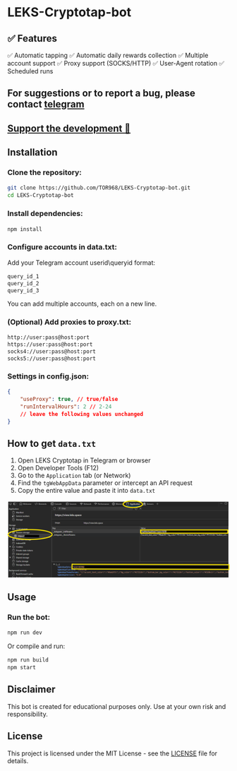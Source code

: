 # LEKS-Cryptotap-bot

## ✅ Features

✅ Automatic tapping
✅ Automatic daily rewards collection
✅ Multiple account support
✅ Proxy support (SOCKS/HTTP)
✅ User-Agent rotation
✅ Scheduled runs

## For suggestions or to report a bug, please contact [telegram](https://t.me/tor_dev)

## [Support the development 💙](https://support-me-ruby.vercel.app/)

## Installation

### Clone the repository:

```bash
git clone https://github.com/TOR968/LEKS-Cryptotap-bot.git
cd LEKS-Cryptotap-bot
```

### Install dependencies:

```bash
npm install
```

### Configure accounts in data.txt:

Add your Telegram account userid\queryid format:

```
query_id_1
query_id_2
query_id_3
```

You can add multiple accounts, each on a new line.

### (Optional) Add proxies to proxy.txt:

```
http://user:pass@host:port
https://user:pass@host:port
socks4://user:pass@host:port
socks5://user:pass@host:port
```

### Settings in config.json:

```json
{
    "useProxy": true, // true/false
    "runIntervalHours": 2 // 2-24
    // leave the following values unchanged
}
```

## How to get `data.txt`

1. Open LEKS Cryptotap in Telegram or browser
2. Open Developer Tools (F12)
3. Go to the `Application` tab (or Network)
4. Find the `tgWebAppData` parameter or intercept an API request
5. Copy the entire value and paste it into `data.txt`

![](./utils/img/image.png)

## Usage

### Run the bot:

```bash
npm run dev
```

Or compile and run:

```bash
npm run build
npm start
```

## Disclaimer

This bot is created for educational purposes only. Use at your own risk and responsibility.

## License

This project is licensed under the MIT License - see the [LICENSE](./LICENSE) file for details.
